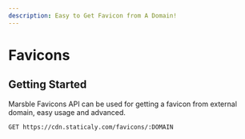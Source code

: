 ```yaml
---
description: Easy to Get Favicon from A Domain!
---
```


# Favicons

## Getting Started

Marsble Favicons API can be used for getting a favicon from external domain, easy usage and advanced.

```
GET https://cdn.staticaly.com/favicons/:DOMAIN
```



